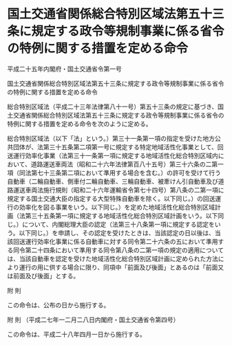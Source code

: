 # 国土交通省関係総合特別区域法第五十三条に規定する政令等規制事業に係る省令の特例に関する措置を定める命令

平成二十五年内閣府・国土交通省令第一号

国土交通省関係総合特別区域法第五十三条に規定する政令等規制事業に係る省令の特例に関する措置を定める命令

総合特別区域法（平成二十三年法律第八十一号）第五十三条の規定に基づき、国土交通省関係総合特別区域法第五十三条に規定する政令等規制事業に係る省令の特例に関する措置を定める命令を次のように定める。

総合特別区域法（以下「法」という。）第三十一条第一項の指定を受けた地方公共団体が、法第三十五条第二項第一号に規定する特定地域活性化事業として、回送運行効率化事業（法第三十一条第一項に規定する地域活性化総合特別区域内において、道路運送車両法（昭和二十六年法律第百八十五号）第三十六条の二第一項（同法第七十三条第二項において準用する場合を含む。）の許可を受けて行う自動車（二輪自動車、側車付二輪自動車、三輪自動車、被牽けん引自動車及び道路運送車両法施行規則（昭和二十六年運輸省令第七十四号）第八条の二第一項に規定する国土交通大臣の指定する大型特殊自動車を除く。以下同じ。）の回送運行の効率化を図る事業をいう。以下同じ。）を定めた地域活性化総合特別区域計画（法第三十五条第一項に規定する地域活性化総合特別区域計画をいう。以下同じ。）について、内閣総理大臣の認定（法第三十八条第一項に規定する認定をいう。以下同じ。）を申請し、その認定を受けたときは、当該認定の日以後は、当該回送運行効率化事業に係る自動車に対する同令第二十六条の五において準用する同令第二十四条において準用する同令第八条の二第一項の規定の適用については、当該自動車を認定を受けた地域活性化総合特別区域計画に定められた方法により運行の用に供する場合に限り、同項中「前面及び後面」とあるのは「前面又は前面及び後面」とする。

附 則

この命令は、公布の日から施行する。

附 則 （平成二七年一二月二八日内閣府・国土交通省令第四号）

この命令は、平成二十八年四月一日から施行する。
